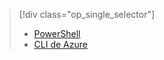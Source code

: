 > [!div class="op_single_selector"]
> * [PowerShell](../articles/virtual-network/virtual-networks-create-nsg-classic-ps.md)
> * [CLI de Azure](../articles/virtual-network/virtual-networks-create-nsg-classic-cli.md)
> 
> 

<!---HONumber=AcomDC_0323_2016-->